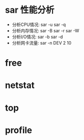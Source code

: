 # sar 性能分析
- 分析CPU情况: sar -u sar -q
- 分析内存情况: sar -B sar -r sar -W
- 分析I/O情况: sar -b sar -d
- 分析网卡流量: sar -n DEV 2 10

# free

# netstat

# top


# profile
